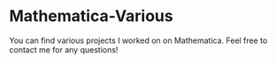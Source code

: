 # Mathematica-Various

You can find various projects I worked on on Mathematica. Feel free to contact me for any questions!
